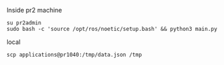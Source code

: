 Inside pr2 machine

```
su pr2admin
sudo bash -c 'source /opt/ros/noetic/setup.bash' && python3 main.py
```

local
```
scp applications@pr1040:/tmp/data.json /tmp
```
